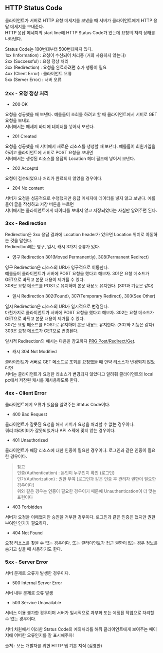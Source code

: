 ## HTTP Status Code

클라이언트가 서버로 HTTP 요청 메세지를 보냈을 때 서버가 클라이언트에게 HTTP 응답 메세지를 보내준다.  
HTTP 응답 메세지의 start line에 HTTP Status Code가 있는데 요청의 처리 상태를 나타낸다.  

Status Code는 100번대부터 500번대까지 있다.  
1xx (Information) : 요청이 수신되어 처리중 (거의 사용하지 않는다)  
2xx (Successful) : 요청 정상 처리   
3xx (Redirection) : 요청을 완료하려면 추가 행동이 필요   
4xx (Client Error) : 클라이언트 오류   
5xx (Server Error) : 서버 오류   

### 2xx - 요청 정상 처리

* 200 OK 

요청을 성공했을 때 보낸다. 예를들어 조회를 하려고 할 때 클라이언트에서 서버로 GET 요청을 보내고    
서버에서는 메세지 바디에 데이터를 넣어서 보낸다.   

* 201 Created

요청을 성공했을 때 서버에서 새로운 리소스를 생성할 때 보낸다. 예를들어 회원가입을 하려고 클라이언트에 서버로 POST 요청을 보내면  
서버에서는 생성된 리소스를 응답의 Location 헤더 필드에 넣어서 보낸다.  

* 202 Acceptd 

요청이 접수되었으나 처리가 완료되지 않았을 경우이다.   

* 204 No content

서버가 요청을 성공적으로 수행했지만 응답 메세지에 데이터를 넣지 않고 보낸다. 예를들어 글을 작성하고 저장 버튼을 누르면  
서버에서는 클라이언트에게 데이터를 보내지 않고 저장되었다는 사실만 알려주면 된다.   

### 3xx - Redirection

Redirection은 3xx 응답 결과에 Location header가 있으면 Location 위치로 이동하는 것을 말한다.  
Redirection에는 영구, 일시, 캐시 3가지 종류가 있다.   

* 영구 Redirection 301(Moved Permanently), 308(Permanent Redirect)

영구 Redirection은 리소스의 URI가 영구적으로 이동한다.   
예를들어 클라이언트가 서버에 POST 요청을 했다고 해보자. 301은 요청 메소드가 GET으로 바뀌고 본문 내용이 제거될 수 있다.  
308은 요청 메소드를 POST로 유지하며 본문 내용도 유지한다. (301과 기능은 같다)    

* 일시 Redirection 302(Found), 307(Temporary Redirect), 303(See Other) 

일시 Redirection은 리소스의 URI가 일시적으로 변경된다.  
마찬가지로 클라이언트가 서버에 POST 요청을 했다고 해보자. 302는 요청 메소드가 GET으로 바뀌고 본문 내용이 제거될 수 있다.  
307은 요청 메소드를 POST로 유지하며 본문 내용도 유지한다. (302와 기능은 같다)  
303은 요청 메소드가 GET으로 변경된다.  

일시적 Redirection의 예시는 다음을 참고하자 [PRG Post/Redirect/Get](https://github.com/320Hwany/TIL/blob/main/spring/PRG.md). 

* 캐시 304 Not Modified

클라이언트가 서버로 GET 메소드로 조회를 요청했을 때 만약 리소스가 변경되지 않았다면  
서버는 클라이언트가 요청한 리소스가 변경되지 않았다고 알려줘 클라이언트의 local pc에서 저장된 캐시를 재사용하도록 한다.   

### 4xx - Client Error

클라이언트에게 오류가 있음을 알려주는 Status Code이다.  

* 400 Bad Request

클라이언트가 잘못된 요청을 해서 서버가 요청을 처리할 수 없는 경우이다.   
쿼리 파라미터가 잘못되었거나 API 스펙에 맞지 않는 경우이다.

* 401 Unauthorized

클라이언트가 해당 리소스에 대한 인증이 필요한 경우이다. 로그인과 같은 인증이 필요한 경우이다.  
> 참고  
> 인증(Authentication) : 본인이 누구인지 확인 (로그인)  
> 인가(Authorization) : 권한 부여 (로그인과 같은 인증 후 관리자 권한이 필요한 경우이다)  
> 위와 같은 경우는 인증이 필요한 경우이기 때문에 Unauthentication이 더 맞는 표현이다  

* 403 Forbidden

서버가 요청을 이해했지만 승인을 거부한 경우이다. 로그인과 같은 인증은 했지만 권한 부여인 인가가 필요하다.   

* 404 Not Found

요청 리소스를 찾을 수 없는 경우이다. 또는 클라이언트가 접근 권한이 없는 경우 정보를 숨기고 싶을 때 사용하기도 한다.  

### 5xx - Server Error

서버 문제로 오류가 발생한 경우이다.  

* 500 Internal Server Error

서버 내부 문제로 오류 발생  

* 503 Service Unavailable

서비스 이용 불가한 경우이며 서버가 일시적으로 과부화 또는 예정된 작업으로 처리할 수 없는 경우이다.   
  
  
서버 차원에서 이러한 Status Code의 예외처리를 해줘 클라이언트에게 보여주는 페이지에 어떠한 오류인지를 잘 표시해주자!   

출처 : 모든 개발자를 위한 HTTP 웹 기본 지식 (김영한)  

